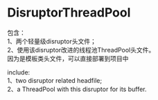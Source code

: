 # DisruptorThreadPool
包含：<br>
1、两个轻量级disruptor头文件；<br>
2、使用该disruptor改进的线程池ThreadPool头文件。 <br>
因为是模板类头文件，可以直接部署到项目中<br>

include:<br>
1、two disruptor related headfile;<br>
2、a ThreadPool with this disruptor for its buffer.<br>
